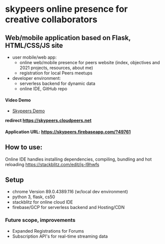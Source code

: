
# skypeers online presence for creative collaborators

## Web/mobile application based on Flask, HTML/CSS/JS site
  - user mobile/web app:
    - online web/mobile presence for peers website (index, objectives and 2021 projects, resources, about me)
    - registration for local Peers meetups
  - developer environment:
    - serverless backend for dynamic data
    - online IDE, GitHub repo

#### Video Demo 
<ul>
      <li>
        <a class="nav-link" href="https://youtu.be/egHRShvzARU">Skypeers Demo</a>
      </li>
</ul>

**redirect https://skypeers.cloudpeers.net**
#### Application URL:  https://skypeers.firebaseapp.com/?49761


## How to use:
Online IDE handles installing dependencies, compiling, bundling and hot reloading
https://stackblitz.com/edit/js-l9hwfs

## Setup 
- chrome Version 89.0.4389.116 (w/local dev environment)
- python 3, flask, cs50 
- stackblitz for online cloud IDE
- firebase/GCP for serverless backend and Hosting/CDN

### Future scope, improvements
- Expanded Registrations for Forums
- Subscription API's for real-time streaming data

